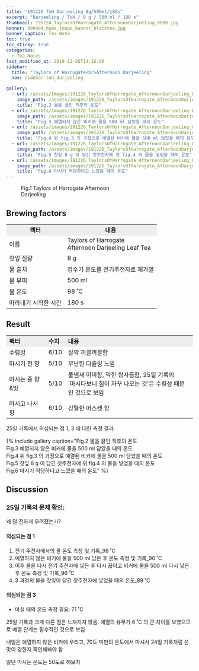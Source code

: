 ```yaml
---
title: "191226 ToH Darjeeling 8g/500ml/180s"
excerpt: "Darjeeling / ToH / 8 g / 500 ml / 180 s"
thumbnail: 191224_TaylorsOfHarrogate_AfternoonDarjeeling_0000.jpg
banner: 999999_home_image_banner_blacktea.jpg
banner_caption: Tea Note
toc: true
toc_sticky: true
categories:
  - Tea Notes
last_modified_at: 2019-12-26T14:16:00
sidebar:
  title: "Taylors of Harrogate<br>Afternoon Darjeeling"
  nav: sidebar-toh_darjeeling

gallery:
  - url: /assets/images/191226_TaylorsOfHarrogate_AfternoonDarjeeling_0003.jpg
    image_path: /assets/images/191226_TaylorsOfHarrogate_AfternoonDarjeeling_0003.jpg
    title: "Fig.2 물을 끓인 직후의 온도"
  - url: /assets/images/191226_TaylorsOfHarrogate_AfternoonDarjeeling_0004.jpg
    image_path: /assets/images/191226_TaylorsOfHarrogate_AfternoonDarjeeling_0004.jpg
    title: "Fig.3 예열되지 않은 비커에 물을 500 ml 담았을 때의 온도"
  - url: /assets/images/191226_TaylorsOfHarrogate_AfternoonDarjeeling_0005.jpg
    image_path: /assets/images/191226_TaylorsOfHarrogate_AfternoonDarjeeling_0005.jpg
    title: "Fig.4 위 fig.3 의 과정으로 예열된 비커에 물을 500 ml 담았을 때의 온도"
  - url: /assets/images/191226_TaylorsOfHarrogate_AfternoonDarjeeling_0006.jpg
    image_path: /assets/images/191226_TaylorsOfHarrogate_AfternoonDarjeeling_0006.jpg
    title: "Fig.5 찻잎 8 g 이 담긴 찻주전자에 위 fig.4 의 물을 넣었을 때의 온도"
  - url: /assets/images/191226_TaylorsOfHarrogate_AfternoonDarjeeling_0007.jpg
    image_path: /assets/images/191226_TaylorsOfHarrogate_AfternoonDarjeeling_0007.jpg
    title: "Fig.6 마시기 적당하다고 느꼈을 때의 온도"
---
```


<figure class="align-center" style="width: 300px">
  <a href="/assets/images/191224_TaylorsOfHarrogate_AfternoonDarjeeling_0000.jpg">
  <img src="{{ site.url }}{{ site.baseurl }}/assets/images/191224_TaylorsOfHarrogate_AfternoonDarjeeling_0000.jpg" alt="">
  </a>
  <figcaption>
  Fig.1 Taylors of Harrogate Afternoon Darjeeling
  </figcaption>
</figure>

## Brewing factors

<div align="center">
  <table align = "center" >
      <tr bgcolor="#ebedef" align ="center">
  	<td><b>팩터</b></td>
  	<td><b>내용</b></td>
      </tr>
      <tr>
  	<td>이름</td>
  	<td>Taylors of Harrogate<br>Afternoon Darjeeling Leaf Tea</td>
      </tr>
      <tr>
  	<td>찻잎 질량</td>
  	<td>8 g</td>
      </tr>
      <tr>
    <td>물 출처</td>
  	<td>정수기 온도를 전기주전자로 재가열</td>
      </tr>
      <tr>
    <td>물 부피</td>
  	<td>500 ml</td>
      </tr>
      <tr>
    <td>물 온도</td>
  	<td>98 ˚C</td>
      </tr>
      <tr>
    <td>따라내기 시작한 시간</td>
  	<td>180 s</td>
      </tr>
  </table>
</div>

## Result

<div align="center">
  <table align = "center" >
      <tr bgcolor="#ebedef" style="white-space:nowrap">
  	<td><b>팩터</b></td>
    <td><b>수치</b></td>
  	<td><b>내용</b></td>
      </tr>
      <tr>
  	<td>수렴성</td>
  	<td>6/10</td>
    <td>살짝 꺼끌꺼끌함</td>
      </tr>
      <tr>
  	<td>마시기 전 향</td>
  	<td>5/10</td>
    <td>무난한 다즐링 느낌</td>
      </tr>
      <tr>
  	<td>마시는 중 향&맛</td>
  	<td>5/10</td>
    <td>풀냄새 미미함, 약한 쌉사름함, 25일 기록의<br>'마시다보니 침이 자꾸 나오는 것'은 수렴성 때문인 것으로 보임</td>
      </tr>
      <tr>
  	<td>마시고 나서 향</td>
  	<td>6/10</td>
    <td>강렬한 머스캣 향</td>
      </tr>
  </table>
</div>

25일 기록에서 의심되는 점 1, 3 에 대한 측정 결과:

{% include gallery caption="Fig.2 물을 끓인 직후의 온도<br>
Fig.3 예열되지 않은 비커에 물을 500 ml 담았을 때의 온도<br>
Fig.4 위 fig.3 의 과정으로 예열된 비커에 물을 500 ml 담았을 때의 온도<br>
Fig.5 찻잎 8 g 이 담긴 찻주전자에 위 fig.4 의 물을 넣었을 때의 온도<br>
Fig.6 마시기 적당하다고 느꼈을 때의 온도" %}


## Discussion

### 25일 기록의 문제 확인:
왜 덜 진하게 우려졌는가?

#### 의심되는 점 1
1. 전기 주전자에서의 물 온도 측정 및 기록_98 ˚C
2. 예열하지 않은 비커에 물을 500 ml 담은 후 온도 측정 및 기록_90 ˚C
3. 이후 물을 다시 전기 주전자에 넣은 후 다시 끓이고 비커에 물을 500 ml 다시 넣은 후 온도 측정 및 기록_96 ˚C
4. 3 과정의 물을 찻잎이 담긴 찻주전자에 넣었을 때의 온도_89 ˚C

#### 의심되는 점 3
* 마실 때의 온도 측정 필요: 71 ˚C

25일 기록과 크게 다른 점은 느껴지지 않음. 예열의 유무가 6 ˚C 의 큰 차이를 보였으므로 예열 단계는 필수적인 것으로 보임

내일은 예열하지 않은 비커에 우리고, 70도 미만의 온도에서 마셔서 24일 기록처럼 쓴 맛이 강한지 확인해봐야 함

일단 마시는 온도는 50도로 해보자
